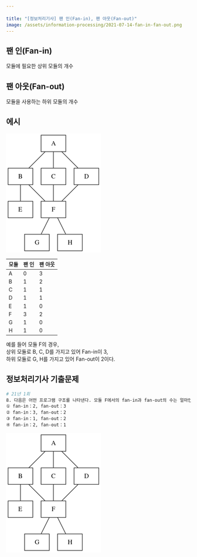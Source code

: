 ```yaml
---

title: "[정보처리기사] 팬 인(Fan-in), 팬 아웃(Fan-out)"
image: /assets/information-processing/2021-07-14-fan-in-fan-out.png
---
```


## 팬 인(Fan-in)
모듈에 필요한 상위 모듈의 개수

## 팬 아웃(Fan-out)
모듈을 사용하는 하위 모듈의 개수

## 에시
![팬 인 팬 아웃 예시](/assets/information-processing/2021-07-14-fan-in-fan-out.png)

| 모듈 | 팬 인 | 팬 아웃 |
|-|-|-|
| A | 0 | 3 |
| B | 1 | 2 |
| C | 1 | 1 |
| D | 1 | 1 |
| E | 1 | 0 |
| F | 3 | 2 |
| G | 1 | 0 |
| H | 1 | 0 |

예를 들어 모듈 F의 경우,  
상위 모듈로 B, C, D를 가지고 있어 Fan-in이 3,  
하위 모듈로 G, H를 가지고 있어 Fan-out이 2이다.

## 정보처리기사 기출문제

```bash
# 21년 1회
8. 다음은 어떤 프로그램 구조를 나타낸다. 모듈 F에서의 fan-in과 fan-out의 수는 얼마인가?
① fan-in：2, fan-out：3
② fan-in：3, fan-out：2
③ fan-in：1, fan-out：2
④ fan-in：2, fan-out：1
```
![팬 인 팬 아웃 예시](/assets/information-processing/2021-07-14-fan-in-fan-out.png)

